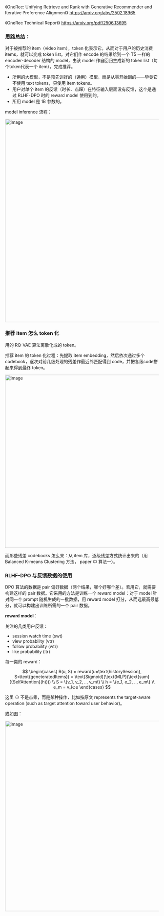《OneRec: Unifying Retrieve and Rank with Generative Recommender and Iterative Preference Alignment》 https://arxiv.org/abs/2502.18965

《OneRec Technical Report》 https://arxiv.org/pdf/2506.13695


### 思路总结：

对于被推荐的 item（video item），token 化表示它。从而对于用户的历史消费 items，就可以变成 token list。对它们作 encode 的结果给到一个 T5 一样的 encoder-decoder 结构的 model，由该 model 作自回归生成新的 token list（每个token代表一个 item），完成推荐。
- 所用的大模型，不是预先训好的（通用）模型，而是从零开始训的——毕竟它不使用 text tokens，只使用 item tokens。
- 用户对单个 item 的反馈（时长、点踩）在特征输入层面没有反馈，这个是通过 RLHF-DPO 时的 reward model 使用到的。
- 所用 model 是 1B 参数的。

model inference 流程：

<img width="1688" height="664" alt="image" src="https://github.com/user-attachments/assets/9266f9b2-3cf5-479b-a927-5274c802f797" />

### 推荐 item 怎么 token 化

用的 RQ-VAE 算法离散化成的 token。

推荐 item 的 token 化过程：先提取 item embedding，然后依次通过多个 codebook，逐次对前几级处理的残差作最近邻匹配得到 code，并把各级code拼起来得到最终 token。

<img width="702" height="566" alt="image" src="https://github.com/user-attachments/assets/ea56028b-63d3-48a1-aadf-fd88d2e42b99" />

而那些残差 codebooks 怎么来：从 item 库，逐级残差方式统计出来的（用 Balanced K-means Clustering 方法， paper 中 算法一）。

### RLHF-DPO 与反馈数据的使用

DPO 算法的数据是 pair 偏好数据（两个结果，哪个好哪个差）。若用它，就需要构建这样的 pair 数据。它采用的方法是训练一个 reward model：对于 model 针对同一个 prompt 随机生成的一批数据，用 reward model 打分，从而选最高最低分，就可以构建出训练所需的一个 pair 数据。

**reward model**：

关注的几类用户反馈：
- session watch time (swt)
- view probability (vtr)
- follow probability (wtr)
- like probability (ltr)

每一类的 reward：

$$
\begin{cases}
R(u, S) = reward(u=\text{historySession}, S=\text{geneteratedItems}) = \text{Sigmoid}(\text{MLP}(\text{sum}({SelfAttention}(h)))) \\
S = \{v_1, v_2, .., v_m\} \\
h = \{e_1, e_2, .., e_m\} \\
e_m = v_i⊙u
\end{cases}
$$

这里 ⊙ 不是点乘，而是某种操作，比如按原文 represents the target-aware operation (such as target attention toward user behavior)。

或如图：

<img width="1134" height="622" alt="image" src="https://github.com/user-attachments/assets/b098eff5-4528-4751-98da-6f807bb02df4" />
